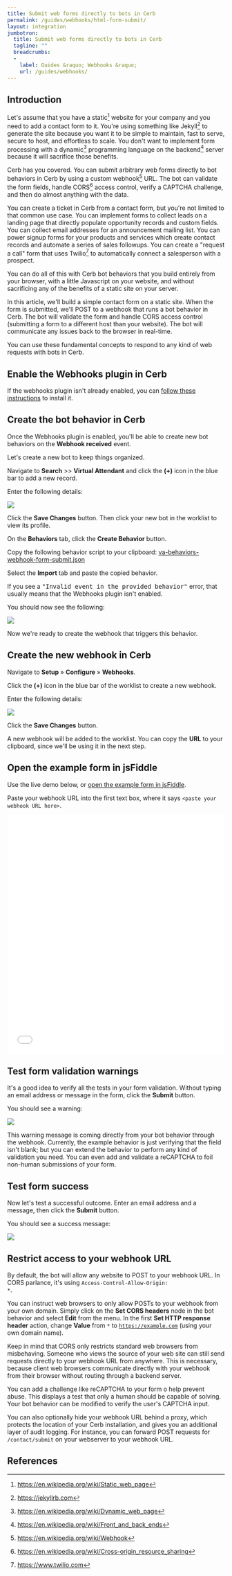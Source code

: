 ```yaml
---
title: Submit web forms directly to bots in Cerb
permalink: /guides/webhooks/html-form-submit/
layout: integration
jumbotron:
  title: Submit web forms directly to bots in Cerb
  tagline: ""
  breadcrumbs:
  -
    label: Guides &raquo; Webhooks &raquo;
    url: /guides/webhooks/
---
```


## Introduction

Let's assume that you have a static[^static-site] website for your company and you need to add a contact form to it.  You're using something like Jekyll[^jekyll] to generate the site because you want it to be simple to maintain, fast to serve, secure to host, and effortless to scale. You don't want to implement form processing with a dynamic[^dynamic-site] programming language on the backend[^backend] server because it will sacrifice those benefits.

Cerb has you covered.  You can submit arbitrary web forms directly to bot behaviors in Cerb by using a custom webhook[^webhook] URL. The bot can validate the form fields, handle CORS[^cors] access control, verify a CAPTCHA challenge, and then do almost anything with the data.

You can create a ticket in Cerb from a contact form, but you're not limited to that common use case.  You can implement forms to collect leads on a landing page that directly populate opportunity records and custom fields. You can collect email addresses for an announcement mailing list.  You can power signup forms for your products and services which create contact records and automate a series of sales followups.  You can create a "request a call" form that uses Twilio[^twilio] to automatically connect a salesperson with a prospect.

You can do all of this with Cerb bot behaviors that you build entirely from your browser, with a little Javascript on your website, and without sacrificing any of the benefits of a static site on your server.

In this article, we'll build a simple contact form on a static site.  When the form is submitted, we'll POST to a webhook that runs a bot behavior in Cerb.  The bot will validate the form and handle CORS access control (submitting a form to a different host than your website). The bot will communicate any issues back to the browser in real-time.

You can use these fundamental concepts to respond to any kind of web requests with bots in Cerb.

## Enable the Webhooks plugin in Cerb

If the webhooks plugin isn't already enabled, you can [follow these instructions](/plugins/webhooks#installation) to install it.

## Create the bot behavior in Cerb

Once the Webhooks plugin is enabled, you'll be able to create new bot behaviors on the **Webhook received** event.

Let's create a new bot to keep things organized.

Navigate to **Search** >> **Virtual Attendant** and click the **(+)** icon in the blue bar to add a new record.

Enter the following details:

<div class="cerb-screenshot">
<img src="/assets/images/guides/webhooks/html-form-submit/create_va.png" class="screenshot">
</div>

Click the **Save Changes** button.  Then click your new bot in the worklist to view its profile.

On the **Behaviors** tab, click the **Create Behavior** button.

Copy the following behavior script to your clipboard:
[va-behaviors-webhook-form-submit.json](https://gist.githubusercontent.com/cerb/7d88841702493445cfb3b22e215984f9/raw/33fa719e97c61d4f563755ee9a2e38c4c277c8af/va-behaviors-webhook-form-submit.json)

Select the **Import** tab and paste the copied behavior.

<div class="cerb-box note">
	<p>
		If you see a <tt>"Invalid event in the provided behavior"</tt> error, that usually means that the Webhooks plugin isn't enabled.
	</p>
</div>

You should now see the following:

<div class="cerb-screenshot">
<img src="/assets/images/guides/webhooks/html-form-submit/va_behavior.png" class="screenshot">
</div>

Now we're ready to create the webhook that triggers this behavior.

## Create the new webhook in Cerb

Navigate to **Setup** &raquo; **Configure** &raquo; **Webhooks**.

Click the **(+)** icon in the blue bar of the worklist to create a new webhook.

Enter the following details:

<div class="cerb-screenshot">
<img src="/assets/images/guides/webhooks/html-form-submit/create_webhook.png" class="screenshot">
</div>

Click the **Save Changes** button.

A new webhook will be added to the worklist.  You can copy the **URL** to your clipboard, since we'll be using it in the next step.

## Open the example form in jsFiddle

Use the live demo below, or [open the example form in jsFiddle](https://jsfiddle.net/cerb/omut2vr0/).

Paste your webhook URL into the first text box, where it says <code>&lt;paste your webhook URL here&gt;</code>.

<iframe width="100%" height="550" src="//jsfiddle.net/cerb/omut2vr0/embedded/result,js,html,css/dark/" allowfullscreen="allowfullscreen" frameborder="0"></iframe>

## Test form validation warnings

It's a good idea to verify all the tests in your form validation.  Without typing an email address or message in the form, click the **Submit** button.

You should see a warning:

<div class="cerb-screenshot">
<img src="/assets/images/guides/webhooks/html-form-submit/form_warning.png" class="screenshot">
</div>

This warning message is coming directly from your bot behavior through the webhook.  Currently, the example behavior is just verifying that the field isn't blank; but you can extend the behavior to perform any kind of validation you need.  You can even add and validate a reCAPTCHA to foil non-human submissions of your form.

## Test form success

Now let's test a successful outcome.  Enter an email address and a message, then click the **Submit** button.

You should see a success message:

<div class="cerb-screenshot">
<img src="/assets/images/guides/webhooks/html-form-submit/form_success.png" class="screenshot">
</div>

## Restrict access to your webhook URL

By default, the bot will allow any website to POST to your webhook URL.  In CORS parlance, it's using <code>Access-Control-Allow-Origin: *</code>.

You can instruct web browsers to only allow POSTs to your webhook from your own domain.  Simply click on the **Set CORS headers** node in the bot behavior and select **Edit** from the menu.  In the first **Set HTTP response header** action, change **Value** from <code>*</code> to <code>https://example.com</code> (using your own domain name).

Keep in mind that CORS only restricts standard web browsers from misbehaving.  Someone who views the source of your web site can still send requests directly to your webhook URL from anywhere.  This is necessary, because client web browsers communicate directly with your webhook from their browser without routing through a backend server.

You can add a challenge like reCAPTCHA to your form o help prevent abuse.  This displays a test that only a human should be capable of solving.  Your bot behavior can be modified to verify the user's CAPTCHA input.

You can also optionally hide your webhook URL behind a proxy, which protects the location of your Cerb installation, and gives you an additional layer of audit logging.  For instance, you can forward POST requests for <code>/contact/submit</code> on your webserver to your webhook URL.

## References

[^backend]: <https://en.wikipedia.org/wiki/Front_and_back_ends>
[^cors]: <https://en.wikipedia.org/wiki/Cross-origin_resource_sharing>
[^dynamic-site]: <https://en.wikipedia.org/wiki/Dynamic_web_page>
[^jekyll]: <https://jekyllrb.com>
[^static-site]: <https://en.wikipedia.org/wiki/Static_web_page>
[^twilio]: <https://www.twilio.com>
[^webhook]: <https://en.wikipedia.org/wiki/Webhook>
